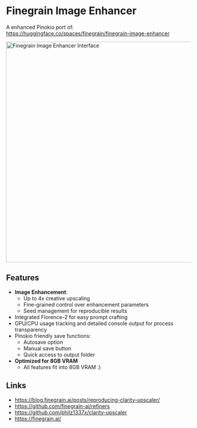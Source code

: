 # Finegrain Image Enhancer

A enhanced Pinokio port of: https://huggingface.co/spaces/finegrain/finegrain-image-enhancer

<img src="https://github.com/user-attachments/assets/77662308-9b87-411a-a940-8848b3f89006" width="600" alt="Finegrain Image Enhancer Interface">

## Features

- **Image Enhancement**:
  - Up to 4x creative upscaling
  - Fine-grained control over enhancement parameters
  - Seed management for reproducible results
- Integrated Florence-2 for easy prompt crafting
- GPU/CPU usage tracking and detailed console output for process transparency
- Pinokio friendly save functions:
  - Autosave option
  - Manual save button
  - Quick access to output folder
- **Optimized for 8GB VRAM**
  - All features fit into 8GB VRAM :) 

## Links

- https://blog.finegrain.ai/posts/reproducing-clarity-upscaler/
- https://github.com/finegrain-ai/refiners
- https://github.com/philz1337x/clarity-upscaler
- https://finegrain.ai/
